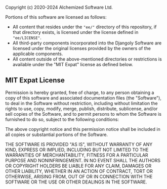 Copyright (c) 2020-2024 Alchemized Software Ltd.

Portions of this software are licensed as follows:

- All content that resides under the `"ee/"` directory of this repository, if that directory exists, is licensed under the license defined in `"ee/LICENSE"`.
- All third-party components incorporated into the Djangoly Software are licensed under the original licenses provided by the owners of the applicable components.
- All content outside of the above-mentioned directories or restrictions is available under the "MIT Expat" license as defined below.

## MIT Expat License

Permission is hereby granted, free of charge, to any person obtaining a copy of this software and associated documentation files (the "Software"), to deal in the Software without restriction, including without limitation the rights to use, copy, modify, merge, publish, distribute, sublicense, and/or sell copies of the Software, and to permit persons to whom the Software is furnished to do so, subject to the following conditions:

The above copyright notice and this permission notice shall be included in all copies or substantial portions of the Software.

THE SOFTWARE IS PROVIDED "AS IS", WITHOUT WARRANTY OF ANY KIND, EXPRESS OR IMPLIED, INCLUDING BUT NOT LIMITED TO THE WARRANTIES OF MERCHANTABILITY, FITNESS FOR A PARTICULAR PURPOSE AND NONINFRINGEMENT. IN NO EVENT SHALL THE AUTHORS OR COPYRIGHT HOLDERS BE LIABLE FOR ANY CLAIM, DAMAGES OR OTHER LIABILITY, WHETHER IN AN ACTION OF CONTRACT, TORT OR OTHERWISE, ARISING FROM, OUT OF OR IN CONNECTION WITH THE SOFTWARE OR THE USE OR OTHER DEALINGS IN THE SOFTWARE.
